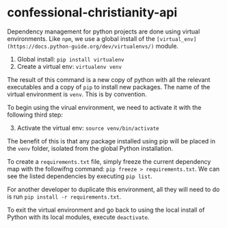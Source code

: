 # confessional-christianity-api

Dependency management for python projects are done using virtual environments. Like `npm`, we use a global install of the `[virtual_env](https://docs.python-guide.org/dev/virtualenvs/)` module.

1. Global install: `pip install virtualenv`
2. Create a virtual env: `virtualenv venv`

The result of this command is a new copy of python with all the relevant executables and a copy of `pip` to install new packages. The name of the virtual environment is `venv`. This is by convention. 

To begin using the virual environment, we need to activate it with the following third step:

3. Activate the virtual env: `source venv/bin/activate`

The benefit of this is that any package installed using pip will be placed in the `venv` folder, isolated from the global Python installation.

To create a `requirements.txt` file, simply freeze the current dependency map with the followifng command: `pip freeze > requirements.txt`. We can see the listed dependencies by executing `pip list`.

For another developer to duplicate this environment, all they will need to do is run `pip install -r requirements.txt`.

To exit the virtual environment and go back to using the local install of Python with its local modules, execute `deactivate`.